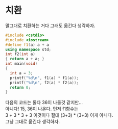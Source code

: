 # 치환

말그대로 치환하는 거다 그래도 옮긴다 생각하자. </br>

```c++
#include <cstdio>
#include <iostream>
#define f1(a) a + a
using namespace std;
int f2(int a)
{ return a + a; }
int main(void)
{
  int a = 3;
  printf("%d\n", f1(a) * f1(a));
  printf("%d\n", f2(a) * f2(a));
  return 0;
}
```

다음의 코드는 둘다 36이 나올것 같지만... </br>
아니다! 15, 36이 나온다. 먼저 f1함수는 </br>
3 + 3 * 3 + 3 이것이다 절대 (3+3) * (3+3) 이게 아니다. </br>
그냥 그대로 옮긴다 생각하자. </br>
